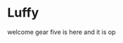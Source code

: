 # Luffy
welcome
gear five is here and it is op 
 
 
   
  
       
                         
                         
                                     
                                                        
                              
                                  
                   
         
    
 
